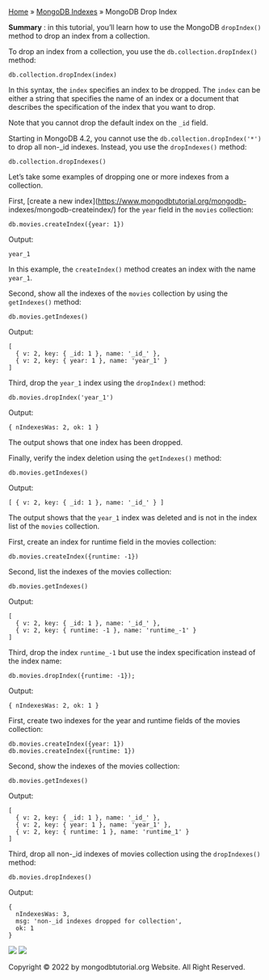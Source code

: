 

[Home](https://www.mongodbtutorial.org/) » [MongoDB
Indexes](https://www.mongodbtutorial.org/mongodb-indexes/) » MongoDB Drop
Index



 **Summary** : in this tutorial, you’ll learn how to use the MongoDB
`dropIndex()` method to drop an index from a collection.



To drop an index from a collection, you use the `db.collection.dropIndex()`
method:


    
    
    db.collection.dropIndex(index)



In this syntax, the `index` specifies an index to be dropped. The `index` can
be either a string that specifies the name of an index or a document that
describes the specification of the index that you want to drop.



Note that you cannot drop the default index on the `_id` field.



Starting in MongoDB 4.2, you cannot use the `db.collection.dropIndex('*')` to
drop all non-_id indexes. Instead, you use the `dropIndexes()` method:


    
    
    db.collection.dropIndexes()



Let’s take some examples of dropping one or more indexes from a collection.



First, [create a new index](https://www.mongodbtutorial.org/mongodb-
indexes/mongodb-createindex/) for the `year` field in the `movies` collection:


    
    
    db.movies.createIndex({year: 1})



Output:


    
    
    year_1



In this example, the `createIndex()` method creates an index with the name
`year_1`.



Second, show all the indexes of the `movies` collection by using the
`getIndexes()` method:


    
    
    db.movies.getIndexes()



Output:


    
    
    [
      { v: 2, key: { _id: 1 }, name: '_id_' },
      { v: 2, key: { year: 1 }, name: 'year_1' }
    ]



Third, drop the `year_1` index using the `dropIndex()` method:


    
    
    db.movies.dropIndex('year_1')



Output:


    
    
    { nIndexesWas: 2, ok: 1 }



The output shows that one index has been dropped.



Finally, verify the index deletion using the `getIndexes()` method:


    
    
    db.movies.getIndexes()



Output:


    
    
    [ { v: 2, key: { _id: 1 }, name: '_id_' } ]



The output shows that the `year_1` index was deleted and is not in the index
list of the `movies` collection.



First, create an index for runtime field in the movies collection:


    
    
    db.movies.createIndex({runtime: -1})



Second, list the indexes of the movies collection:


    
    
    db.movies.getIndexes()



Output:


    
    
    [
      { v: 2, key: { _id: 1 }, name: '_id_' },
      { v: 2, key: { runtime: -1 }, name: 'runtime_-1' }
    ]



Third, drop the index `runtime_-1` but use the index specification instead of
the index name:


    
    
    db.movies.dropIndex({runtime: -1});



Output:


    
    
    { nIndexesWas: 2, ok: 1 }



First, create two indexes for the year and runtime fields of the movies
collection:


    
    
    db.movies.createIndex({year: 1})
    db.movies.createIndex({runtime: 1})



Second, show the indexes of the movies collection:


    
    
    db.movies.getIndexes()



Output:


    
    
    [
      { v: 2, key: { _id: 1 }, name: '_id_' },
      { v: 2, key: { year: 1 }, name: 'year_1' },
      { v: 2, key: { runtime: 1 }, name: 'runtime_1' }
    ]



Third, drop all non-_id indexes of movies collection using the `dropIndexes()`
method:


    
    
    db.movies.dropIndexes()



Output:


    
    
    {
      nIndexesWas: 3,
      msg: 'non-_id indexes dropped for collection',
      ok: 1
    }

![](https://www.mongodbtutorial.org/wp-content/themes/evolution/img/left.svg)
![](https://www.mongodbtutorial.org/wp-content/themes/evolution/img/right.svg)


Copyright © 2022 by mongodbtutorial.org Website. All Right Reserved.

